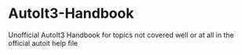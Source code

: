 # AutoIt3-Handbook
Unofficial AutoIt3 Handbook for topics not covered well or at all in the official autoit help file
